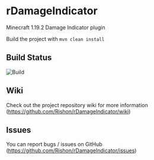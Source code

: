 # rDamageIndicator

Minecraft 1.19.2 Damage Indicator plugin

Build the project with ``mvn clean install``

## Build Status

![Build](https://travis-ci.com/Rishon/rDamageIndicator.svg?branch=master)

## Wiki

Check out the project repository wiki for more information (https://github.com/Rishon/rDamageIndicator/wiki)

## Issues

You can report bugs / issues on GitHub (https://github.com/Rishon/rDamageIndicator/issues)
